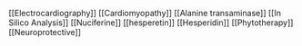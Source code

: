 [[Electrocardiography]]
[[Cardiomyopathy]]
[[Alanine transaminase]]
[[In Silico Analysis]]
[[Nuciferine]]
[[hesperetin]]
[[Hesperidin]]
[[Phytotherapy]]
[[Neuroprotective]]
